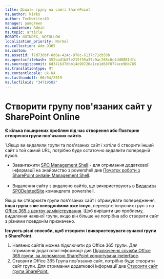 ```yaml
---
title: Додати групу на сайті SharePoint
ms.author: kirks
author: Techwriter40
manager: pamgreen
ms.audience: Admin
ms.topic: article
ROBOTS: NOINDEX, NOFOLLOW
localization_priority: Normal
ms.collection: Adm_O365
ms.custom: ''
ms.assetid: f7d730bf-0d6e-424c-970c-6137c71cb50b
ms.openlocfilehash: 352bad1b8fe219f95a37c9ac268c6c4dd8801dfc
ms.sourcegitcommit: 6d341637dbb14e90726a1ce1d68f077ace9bb765
ms.translationtype: MT
ms.contentlocale: uk-UA
ms.lasthandoff: 06/04/2019
ms.locfileid: "34719502"
---
```

# <a name="create-group-connected-site-in-sharepoint-online"></a>Створити групу пов'язаних сайт у SharePoint Online

<p><strong>Є кілька поширених проблем під час створення або Повторне створення групи пов'язаних сайтів.&nbsp;</strong></p>  <p>1.Якщо ви видалили групи та пов'язаних сайт і хотіли б створити інший сайт з той самий URL, потрібно буде остаточно видалити попередній вузол.</p>  <ul>  <li>Завантажити <a title="оболонку керування спо" href="https://support.office.com/en-ie/article/introduction-to-the-sharepoint-online-management-shell-c16941c3-19b4-4710-8056-34c034493429">SPO Management Shell</a> - для отримання додаткової інформації на знайомство з powershell див <a title="знайомитесь з онлайн оболонки керування SharePoint" href="https://docs.microsoft.com/en-us/powershell/module/sharepoint-online/remove-sposite?view=sharepoint-ps">Початок роботи з SharePoint онлайн Management Shell</a>. <br /><br /></li>  <li>Видалення сайту з видалено сайтів, що використовують в <a title="видалити SPODeletedSite" href="https://docs.microsoft.com/en-us/powershell/module/sharepoint-online/remove-sposite?view=sharepoint-ps">Видалити SPODeletedSite</a> командлета powershell.</li>  </ul>  <p>Якщо ви створюєте групи пов'язаних сайт і отримувати попередження, <strong>інша група з же псевдонімом вже існує</strong>, перевірте існуючих груп з на <a title="Office 365 з центру адміністрування" href="https://admin.microsoft.com/Adminportal/Home?source=applauncher#/groups">Office 365 з центру адміністрування</a>. Щоб вирішити цю проблему, видалення наявної групи, якщо він більше не потрібна або створити сайт з різними псевдонім призначено.&nbsp;</p>  <p><strong>Існують різні способи, щоб створити і використовувати сучасні групи з SharePoint.&nbsp;</strong></p>  <ol>  <li>Наявних сайтів можна підключити до Office 365 групи. Для отримання додаткової інформації див <a title="підключення служби Office 365 групи, за допомогою SharePoint користувача ineterface" href="https://docs.microsoft.com/en-us/sharepoint/dev/transform/modernize-connect-to-office365-group#connect-an-office-365-group-using-the-sharepoint-user-interface">Підключення служби Office 365 групи, за допомогою SharePoint користувача ineterface</a>.</li>  <li>Створити Office 365 Група пов'язаних сайт, потрібно буде створити сайт групи. Для отримання додаткової інформації див <a title="створити сайт групи SharePoint, у" href="https://support.office.com/en-us/article/create-a-team-site-in-sharepoint-ef10c1e7-15f3-42a3-98aa-b5972711777d">Створити сайт групи SharePoint.</a></li>  </ol>

